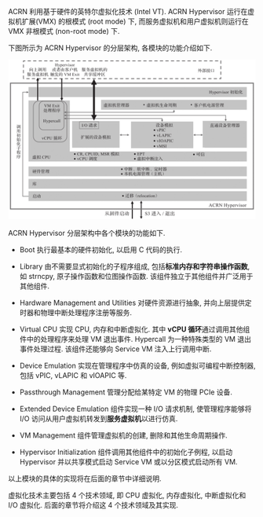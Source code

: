 
ACRN 利用基于硬件的英特尔虚拟化技术 (Intel VT). ACRN Hypervisor 运行在虚拟机扩展(VMX) 的根模式 (root mode) 下, 而服务虚拟机和用户虚拟机则运行在 VMX 非根模式 (non-root mode) 下.

下图所示为 ACRN Hypervisor 的分层架构, 各模块的功能介绍如下.

![2024-10-22-23-20-20.png](./images/2024-10-22-23-20-20.png)

ACRN Hypervisor 分层架构中各个模块的功能如下.

* Boot 执行最基本的硬件初始化, 以启用 C 代码的执行.

* Library 由不需要显式初始化的子程序组成, 包括**标准内存和字符串操作函数**, 如 strncpy, 原子操作函数和位图操作函数. 该组件独立于其他组件并广泛用于其他组件.

* Hardware Management and Utilities 对硬件资源进行抽象, 并向上层提供定时器和物理中断处理程序注册等服务.

* Virtual CPU 实现 CPU, 内存和中断虚拟化. 其中 **vCPU 循环**通过调用其他组件中的处理程序来处理 VM 退出事件. Hypercall 为一种特殊类型的 VM 退出事件处理过程. 该组件还能够向 Service VM 注入上行调用中断.

* Device Emulation 实现在管理程序中仿真的设备, 例如虚拟可编程中断控制器, 包括 vPIC, vLAPIC 和 vIOAPIC 等.

* Passthrough Management 管理分配给某特定 VM 的物理 PCIe 设备.

* Extended Device Emulation 组件实现一种 I/O 请求机制, 使管理程序能够将 I/O 访问从用户虚拟机转发到**服务虚拟机**以进行仿真.

* VM Management 组件管理虚拟机的创建, 删除和其他生命周期操作.

* Hypervisor Initialization 组件调用其他组件中的初始化子例程, 以启动 Hypervisor 并以共享模式启动 Service VM 或以分区模式启动所有 VM.

以上模块的具体的实现将在后面的章节中详细说明.

虚拟化技术主要包括 4 个技术领域, 即 CPU 虚拟化, 内存虚拟化, 中断虚拟化和 I/O 虚拟化. 后面的章节将介绍这 4 个技术领域及其实现.
